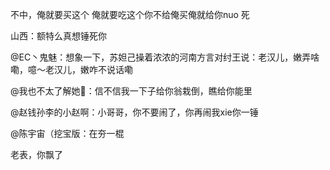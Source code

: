 不中，俺就要买这个 俺就要吃这个你不给俺买俺就给你nuo 死

山西：额特么真想锤死你

@EC丶鬼魅：想象一下，苏妲己操着浓浓的河南方言对纣王说：老汉儿，嫩弄啥嘞，噫～老汉儿，嫩咋不说话嘞

@我也不太了解她🌸：信不信我一下子给你翁栽倒，瞧给你能里

@赵钱孙李的小赵啊：小哥哥，你不要闹了，你再闹我xie你一锤

@陈宇宙（挖宝版：在夯一棍

老表，你飘了